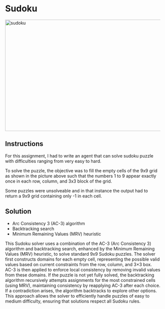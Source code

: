 # Sudoku

<img width="800" height="361" alt="sudoku" src="https://github.com/user-attachments/assets/fad49175-32ac-46cb-8c53-9e36a5c8bd52" />

## Instructions

For this assignment, I had to write an agent that can solve sudoku puzzle with difficulties ranging from very easy to hard.

To solve the puzzle, the objective was to fill the empty cells of the 9x9 grid as shown in the picture above such that the numbers 1 to 9 appear exactly once in each row, column, and 3x3 block of the grid.

Some puzzles were unsolveable and in that instance the output had to return a 9x9 grid containing only -1 in each cell.

## Solution

- Arc Consistency 3 (AC-3) algorithm
- Backtracking search
- Minimum Remaining Values (MRV) heuristic

This Sudoku solver uses a combination of the AC-3 (Arc Consistency 3) algorithm and backtracking search, enhanced by the Minimum Remaining Values (MRV) heuristic, to solve standard 9x9 Sudoku puzzles. The solver first constructs domains for each empty cell, representing the possible valid values based on current constraints from the row, column, and 3×3 box. AC-3 is then applied to enforce local consistency by removing invalid values from these domains. If the puzzle is not yet fully solved, the backtracking algorithm recursively attempts assignments for the most constrained cells (using MRV), maintaining consistency by reapplying AC-3 after each choice. If a contradiction arises, the algorithm backtracks to explore other options. This approach allows the solver to efficiently handle puzzles of easy to medium difficulty, ensuring that solutions respect all Sudoku rules.
